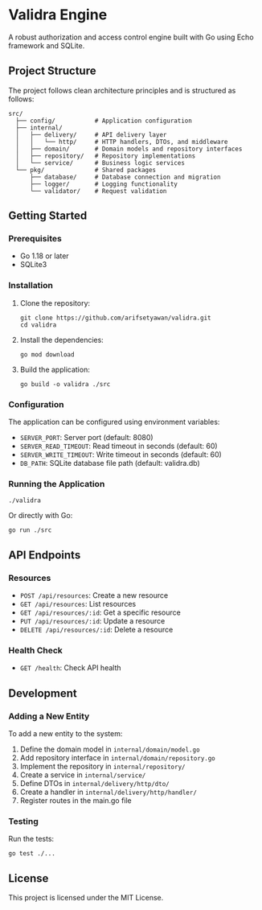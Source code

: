 # Validra Engine

A robust authorization and access control engine built with Go using Echo framework and SQLite.

## Project Structure

The project follows clean architecture principles and is structured as follows:

```
src/
  ├── config/           # Application configuration
  ├── internal/
  │   ├── delivery/     # API delivery layer
  │   │   └── http/     # HTTP handlers, DTOs, and middleware
  │   ├── domain/       # Domain models and repository interfaces
  │   ├── repository/   # Repository implementations
  │   └── service/      # Business logic services
  └── pkg/              # Shared packages
      ├── database/     # Database connection and migration
      ├── logger/       # Logging functionality
      └── validator/    # Request validation
```

## Getting Started

### Prerequisites

- Go 1.18 or later
- SQLite3

### Installation

1. Clone the repository:
   ```
   git clone https://github.com/arifsetyawan/validra.git
   cd validra
   ```

2. Install the dependencies:
   ```
   go mod download
   ```

3. Build the application:
   ```
   go build -o validra ./src
   ```

### Configuration

The application can be configured using environment variables:

- `SERVER_PORT`: Server port (default: 8080)
- `SERVER_READ_TIMEOUT`: Read timeout in seconds (default: 60)
- `SERVER_WRITE_TIMEOUT`: Write timeout in seconds (default: 60)
- `DB_PATH`: SQLite database file path (default: validra.db)

### Running the Application

```
./validra
```

Or directly with Go:

```
go run ./src
```

## API Endpoints

### Resources

- `POST /api/resources`: Create a new resource
- `GET /api/resources`: List resources
- `GET /api/resources/:id`: Get a specific resource
- `PUT /api/resources/:id`: Update a resource
- `DELETE /api/resources/:id`: Delete a resource

### Health Check

- `GET /health`: Check API health

## Development

### Adding a New Entity

To add a new entity to the system:

1. Define the domain model in `internal/domain/model.go`
2. Add repository interface in `internal/domain/repository.go`
3. Implement the repository in `internal/repository/`
4. Create a service in `internal/service/`
5. Define DTOs in `internal/delivery/http/dto/`
6. Create a handler in `internal/delivery/http/handler/`
7. Register routes in the main.go file

### Testing

Run the tests:
```
go test ./...
```

## License

This project is licensed under the MIT License.